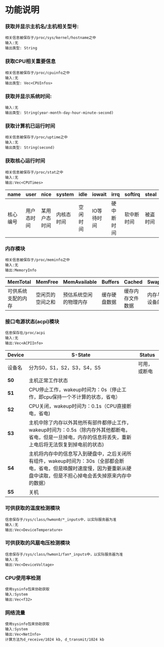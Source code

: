 # 功能说明

### 获取并显示主机名/主机相关型号:
	相关信息被保存于/proc/sys/kernel/hostname之中
	输入:无
	输出类型: String
### 获取CPU相关重要信息
	相关信息被保存于/proc/cpuinfo之中
	输入:无
	输出类型: Vec<CPUInfos>
### 获取并显示系统时间:
	输入:无
	输出类型: String(year-month-day-hour-minute-second)
### 获取计算机已运行时间
	相关信息被保存于/proc/uptime之中
	输入:无
	输出类型: String(second)
### 获取核心运行时间
	相关信息被保存于/proc/stat之中
	输入:无
	输出:Vec<CPUTimes>
| name       | user         | nice       | system   | idle | iowait | irrq | softirq | steal | guest | guest_nice |
| ---------- | ------ | ---------- | -------- | ---- | ------ | ---- | ------- | ----- | ----- | ---------- |
| 核心编号 | 用户态时间 | 某用户态时间 | 内核态时间 | 空闲时间 | IO等待时间 | 硬中断时间 | 软中断时间 | 被盗时间 | 来宾时间 | 用户来宾时间 |
### 内存模块
	相关信息被保存于/proc/meminfo之中
	输入:无
	输出:MemoryInfo
| MemTotal           | MemFree          | MemAvailable           | Buffers      | Cached           | SwapCached               |
| ------------------ | ---------------- | ---------------------- | ------------ | ---------------- | ------------------------ |
| 可供系统支配的内存 | 空闲页的空间之和 | 预估系统空闲的物理内存 | 缓存硬盘数据 | 缓存内存文件数据 | 内存与交换区设备的中间层 |
### 接口电源状态(acpi)模块
	信息保存在/proc/acpi
	输入:无
	输出:Vec<ACPIInfo>
| Device | S-State                                                                                                                                                                     | Status       |
| ------ | --------------------------------------------------------------------------------------------------------------------------------------------------------------------------- | ------------ |
| 设备名 | 分为S0，S1，S2，S3，S4，S5                                                                                                                                                  | 可用，或断电 |
| **S0** | 主机正常工作状态                                                                                                                                                            |              |
| **S1** | CPU停止工作，wakeup时间为：0s（停止工作，即cpu保持一个不计算的状态，省电）                                                                                                  |              |
| **S2** | CPU关闭，wakeup时间为：0.1s（CPU直接断电，省电)                                                                                                                             |              |
| **S3** | 主机中除了内存以外其他所有部件都停止工作，wakeup时间为：0.5s（除内存外其他都断电，省电，但是一旦掉电，内存的信息将丢失，重新上电后将无法恢复到掉电前的状态)                 |              |
| **S4** | 主机将内存中的信息写入到硬盘中，之后关闭所有组件，wakeup时间为：30s（全部都会断电，省电，但是唤醒时速度慢，因为要重新从硬盘中读取，但是不担心掉电会丢失掉原来内存中的数据） |              |
| **S5** | 关机                                                                                                                                                                        |              |
### 可供获取的温度检测模块
	信息保存于/sys/class/hwmon0/*_inputs中，以实际服务器为准
	输入:无
	输出:Vec<DeviceTemperature>
### 可供获取的风扇电压检测模块
	信息保存于/sys/class/hwmon1/fan*_inputs中，以实际服务器为准
	输入:无
	输出:Vec<DeviceVoltage>
### CPU使用率检测
	使用sysinfo包来协助获取
	输入:System
	输出:Vec<f32>
### 网络流量
	使用sysinfo包来协助获取
	输入:System
	输出:Vec<NetInfo>
	计算方法为d_receive/1024 kb, d_transmit/1024 kb